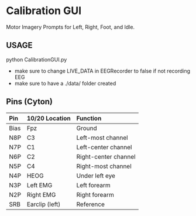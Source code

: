 # Calibration GUI
Motor Imagery Prompts for Left, Right, Foot, and Idle. 

## USAGE
python CalibrationGUI.py 
- make sure to change LIVE_DATA in EEGRecorder to false if not recording EEG
- make sure to have a ./data/ folder created

## Pins (Cyton)
| Pin  | 10/20 Location | Function  |
|:-----|:---------|:----------|
| Bias | Fpz | Ground |
| N8P | C3 | Left-most channel |
| N7P | C1 | Left-center channel |
| N6P | C2 | Right-center channel  |
| N5P | C4 | Right-most channel |
| N4P | HEOG | Under left eye |
| N3P | Left EMG | Left forearm |
| N2P | Right EMG | Right forearm |
| SRB | Earclip (left) | Reference |
